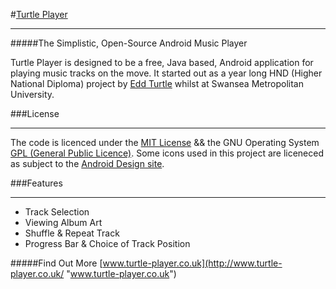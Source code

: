 #[Turtle Player](http://www.turtle-player.co.uk/ "Turtle Player")
* * *

#####The Simplistic, Open-Source Android Music Player

Turtle Player is designed to be a free, Java based, Android application for playing music tracks on the move. It started out as a year long HND (Higher National Diploma) project by [Edd Turtle](http://www.eddturtle.co.uk) whilst at Swansea Metropolitan University.

###License
* * *

The code is licenced under the [MIT License](http://www.opensource.org/licenses/mit-license.php "MIT License") && the GNU Operating System [GPL (General Public Licence)](http://www.gnu.org/copyleft/gpl.html "General Public License"). Some icons used in this project are liceneced as subject to the [Android Design site](http://developer.android.com/design/style/iconography.html).

###Features
* * *

+	Track Selection
+	Viewing Album Art
+	Shuffle & Repeat Track
+	Progress Bar & Choice of Track Position

#####Find Out More [www.turtle-player.co.uk](http://www.turtle-player.co.uk/ "www.turtle-player.co.uk")